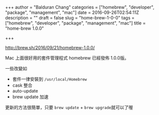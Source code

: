 +++
author = "Balduran Chang"
categories = ["homebrew", "developer", "package", "management", "mac"]
date = 2016-09-26T02:54:11Z
description = ""
draft = false
slug = "home-brew-1-0-0"
tags = ["homebrew", "developer", "package", "management", "mac"]
title = "home-brew 1.0.0"

+++


http://brew.sh/2016/09/21/homebrew-1.0.0/

Mac 上面很好用的套件管理程式 homebrew 已經發佈 1.0.0版。

一些改變如

- 套件一律安裝到 `/usr/local/Homebrew`
- cask 整合
- auto-update
- brew update 加速

更新的方法很簡單，只要 `brew update` + `brew upgrade`就可以了喔


